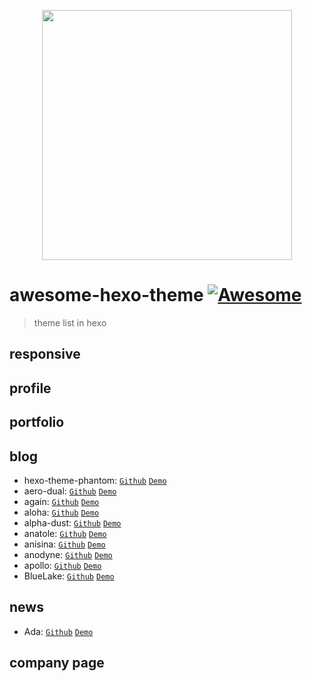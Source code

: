 <p align="center">
<img width="400" src="https://github.com/devjin0617/awesome-hexo-teheme/blob/master/logo.png?raw=true">
</p>

# awesome-hexo-theme [![Awesome](https://cdn.rawgit.com/sindresorhus/awesome/d7305f38d29fed78fa85652e3a63e154dd8e8829/media/badge.svg)](https://github.com/sindresorhus/awesome)

> theme list in hexo

## responsive


## profile


## portfolio


## blog

- hexo-theme-phantom: [`Github`](https://github.com/klugjo/hexo-theme-phantom) [`Demo`](https://html5up.net/phantom)
- aero-dual: [`Github`](https://github.com/levblanc/hexo-theme-aero-dual) [`Demo`](https://levblanc.github.io/)
- again: [`Github`](https://github.com/DrakeLeung/hexo-theme-again) [`Demo`](https://lyyourc.com)
- aloha: [`Github`](https://github.com/henryhuang/hexo-theme-aloha) [`Demo`](http://huangyijie.com/)
- alpha-dust: [`Github`](https://github.com/klugjo/hexo-theme-alpha-dust) [`Demo`](http://www.codeblocq.com/assets/projects/hexo-theme-alpha-dust/)
- anatole: [`Github`](https://github.com/Ben02/hexo-theme-Anatole) [`Demo`](http://anatole.munen.cc/)
- anisina: [`Github`](https://github.com/haojen/hexo-theme-Anisina) [`Demo`](http://haojen.github.io/)
- anodyne: [`Github`](https://github.com/klugjo/hexo-theme-anodyne) [`Demo`](http://www.codeblocq.com/assets/projects/hexo-theme-anodyne/)
- apollo: [`Github`](https://github.com/pinggod/hexo-theme-apollo) [`Demo`](http://pinggod.com/)
- BlueLake: [`Github`](https://github.com/chaooo/hexo-theme-BlueLake) [`Demo`](http://chaoo.oschina.io/)

## news

- Ada: [`Github`](https://github.com/shuiRong/hexo-theme-Ada) [`Demo`](https://shuirong.github.io/)

## company page
